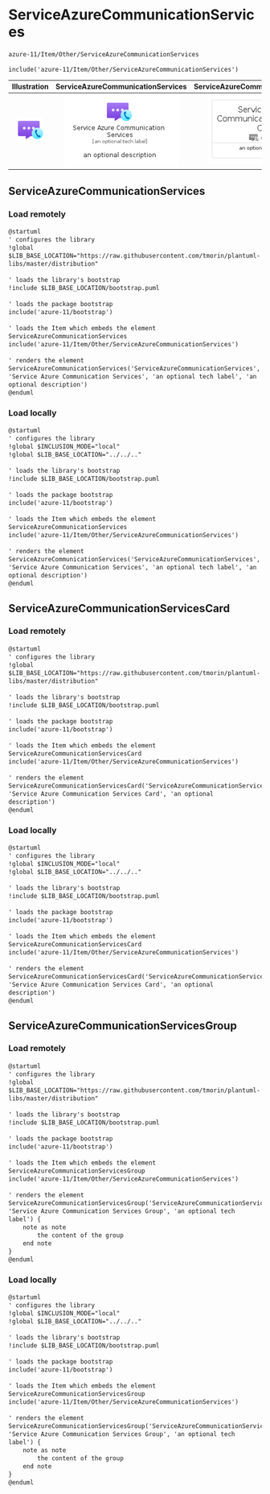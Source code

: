 # ServiceAzureCommunicationServices


```text
azure-11/Item/Other/ServiceAzureCommunicationServices
```

```text
include('azure-11/Item/Other/ServiceAzureCommunicationServices')
```



| Illustration | ServiceAzureCommunicationServices | ServiceAzureCommunicationServicesCard | ServiceAzureCommunicationServicesGroup |
| :---: | :---: | :---: | :---: |
| ![illustration for Illustration](../../../azure-11/Item/Other/ServiceAzureCommunicationServices.png) | ![illustration for ServiceAzureCommunicationServices](../../../azure-11/Item/Other/ServiceAzureCommunicationServices.Local.png) | ![illustration for ServiceAzureCommunicationServicesCard](../../../azure-11/Item/Other/ServiceAzureCommunicationServicesCard.Local.png) | ![illustration for ServiceAzureCommunicationServicesGroup](../../../azure-11/Item/Other/ServiceAzureCommunicationServicesGroup.Local.png) |




## ServiceAzureCommunicationServices

### Load remotely
```plantuml
@startuml
' configures the library
!global $LIB_BASE_LOCATION="https://raw.githubusercontent.com/tmorin/plantuml-libs/master/distribution"

' loads the library's bootstrap
!include $LIB_BASE_LOCATION/bootstrap.puml

' loads the package bootstrap
include('azure-11/bootstrap')

' loads the Item which embeds the element ServiceAzureCommunicationServices
include('azure-11/Item/Other/ServiceAzureCommunicationServices')

' renders the element
ServiceAzureCommunicationServices('ServiceAzureCommunicationServices', 'Service Azure Communication Services', 'an optional tech label', 'an optional description')
@enduml
```

### Load locally
```plantuml
@startuml
' configures the library
!global $INCLUSION_MODE="local"
!global $LIB_BASE_LOCATION="../../.."

' loads the library's bootstrap
!include $LIB_BASE_LOCATION/bootstrap.puml

' loads the package bootstrap
include('azure-11/bootstrap')

' loads the Item which embeds the element ServiceAzureCommunicationServices
include('azure-11/Item/Other/ServiceAzureCommunicationServices')

' renders the element
ServiceAzureCommunicationServices('ServiceAzureCommunicationServices', 'Service Azure Communication Services', 'an optional tech label', 'an optional description')
@enduml
```

## ServiceAzureCommunicationServicesCard

### Load remotely
```plantuml
@startuml
' configures the library
!global $LIB_BASE_LOCATION="https://raw.githubusercontent.com/tmorin/plantuml-libs/master/distribution"

' loads the library's bootstrap
!include $LIB_BASE_LOCATION/bootstrap.puml

' loads the package bootstrap
include('azure-11/bootstrap')

' loads the Item which embeds the element ServiceAzureCommunicationServicesCard
include('azure-11/Item/Other/ServiceAzureCommunicationServices')

' renders the element
ServiceAzureCommunicationServicesCard('ServiceAzureCommunicationServicesCard', 'Service Azure Communication Services Card', 'an optional description')
@enduml
```

### Load locally
```plantuml
@startuml
' configures the library
!global $INCLUSION_MODE="local"
!global $LIB_BASE_LOCATION="../../.."

' loads the library's bootstrap
!include $LIB_BASE_LOCATION/bootstrap.puml

' loads the package bootstrap
include('azure-11/bootstrap')

' loads the Item which embeds the element ServiceAzureCommunicationServicesCard
include('azure-11/Item/Other/ServiceAzureCommunicationServices')

' renders the element
ServiceAzureCommunicationServicesCard('ServiceAzureCommunicationServicesCard', 'Service Azure Communication Services Card', 'an optional description')
@enduml
```

## ServiceAzureCommunicationServicesGroup

### Load remotely
```plantuml
@startuml
' configures the library
!global $LIB_BASE_LOCATION="https://raw.githubusercontent.com/tmorin/plantuml-libs/master/distribution"

' loads the library's bootstrap
!include $LIB_BASE_LOCATION/bootstrap.puml

' loads the package bootstrap
include('azure-11/bootstrap')

' loads the Item which embeds the element ServiceAzureCommunicationServicesGroup
include('azure-11/Item/Other/ServiceAzureCommunicationServices')

' renders the element
ServiceAzureCommunicationServicesGroup('ServiceAzureCommunicationServicesGroup', 'Service Azure Communication Services Group', 'an optional tech label') {
    note as note
        the content of the group
    end note
}
@enduml
```

### Load locally
```plantuml
@startuml
' configures the library
!global $INCLUSION_MODE="local"
!global $LIB_BASE_LOCATION="../../.."

' loads the library's bootstrap
!include $LIB_BASE_LOCATION/bootstrap.puml

' loads the package bootstrap
include('azure-11/bootstrap')

' loads the Item which embeds the element ServiceAzureCommunicationServicesGroup
include('azure-11/Item/Other/ServiceAzureCommunicationServices')

' renders the element
ServiceAzureCommunicationServicesGroup('ServiceAzureCommunicationServicesGroup', 'Service Azure Communication Services Group', 'an optional tech label') {
    note as note
        the content of the group
    end note
}
@enduml
```

